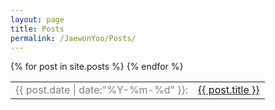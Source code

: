 ```yaml
---
layout: page
title: Posts
permalink: /JaewonYoo/Posts/
---
```


<table>
  {% for post in site.posts %}
    <tr>
      <td><span style="color:grey">{{ post.date | date:"%Y-%m-%d" }}: </span></td>
      <td><a href="{{ post.url }}" target="_blank">{{ post.title }}</a></td>
    </tr>
  {% endfor %}
</table>
